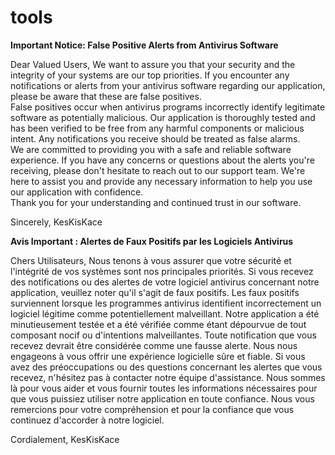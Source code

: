 # tools  
**Important Notice: False Positive Alerts from Antivirus Software**  

Dear Valued Users,
We want to assure you that your security and the integrity of your systems are our top priorities. If you encounter any notifications or alerts from your antivirus software regarding our application, please be aware that these are false positives.  
False positives occur when antivirus programs incorrectly identify legitimate software as potentially malicious. Our application is thoroughly tested and has been verified to be free from any harmful components or malicious intent. Any notifications you receive should be treated as false alarms.  
We are committed to providing you with a safe and reliable software experience. If you have any concerns or questions about the alerts you're receiving, please don't hesitate to reach out to our support team. We're here to assist you and provide any necessary information to help you use our application with confidence.  
Thank you for your understanding and continued trust in our software.  

Sincerely,
KesKisKace


  

**Avis Important : Alertes de Faux Positifs par les Logiciels Antivirus**

Chers Utilisateurs,
Nous tenons à vous assurer que votre sécurité et l'intégrité de vos systèmes sont nos principales priorités. Si vous recevez des notifications ou des alertes de votre logiciel antivirus concernant notre application, veuillez noter qu'il s'agit de faux positifs.
Les faux positifs surviennent lorsque les programmes antivirus identifient incorrectement un logiciel légitime comme potentiellement malveillant. Notre application a été minutieusement testée et a été vérifiée comme étant dépourvue de tout composant nocif ou d'intentions malveillantes. Toute notification que vous recevez devrait être considérée comme une fausse alerte.
Nous nous engageons à vous offrir une expérience logicielle sûre et fiable. Si vous avez des préoccupations ou des questions concernant les alertes que vous recevez, n'hésitez pas à contacter notre équipe d'assistance. Nous sommes là pour vous aider et vous fournir toutes les informations nécessaires pour que vous puissiez utiliser notre application en toute confiance.
Nous vous remercions pour votre compréhension et pour la confiance que vous continuez d'accorder à notre logiciel.

Cordialement,
KesKisKace
